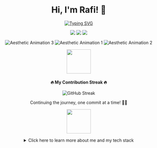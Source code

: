 <div align="center">
  <h1>Hi, I'm Rafi! 👋</h1>
</div>

<p align="center">
  <a href="https://git.io/typing-svg"><img src="https://readme-typing-svg.demolab.com?font=Fira+Code&weight=700&size=23&pause=1000&color=F7F7F7&center=true&vCenter=true&width=435&lines=Full-Stack+Developer;Always+Learning+%26+Creating;Loves+JavaScript+%26+Python" alt="Typing SVG" /></a>
</p>

<p align="center">
  <a href="mailto:rafirizqullah4@gmail.com" target="_blank"><img src="https://img.shields.io/badge/Email-333333?style=for-the-badge&logo=gmail&logoColor=white" /></a>
  <a href="https://www.linkedin.com/in/USERNAME_LINKEDIN_ANDA" target="_blank"><img src="https://img.shields.io/badge/LinkedIn-333333?style=for-the-badge&logo=linkedin&logoColor=white" /></a>
  <a href="https://URL_PORTOFOLIO_ANDA" target="_blank"><img src="https://img.shields.io/badge/Portfolio-333333?style=for-the-badge&logo=google-chrome&logoColor=white" /></a>
</p>

<p align="center">
  <img src="https://i.gifer.com/origin/9d/9d036900febef8da5657c81a8984f2e5_w200.webp" alt="Aesthetic Animation 3">
  <img src="https://i.gifer.com/bfR.gif" alt="Aesthetic Animation 1">
  <img src="https://i.gifer.com/origin/24/242fe9cf6125a52fc2823c3350b1200a_w200.webp" alt="Aesthetic Animation 2">
</p>

<p align="center">
  <img src="https://i.gifer.com/origin/88/882117ba6592b729734d6ae65f4946c9_w200.gif" height="80" />
</p>

<h4 align="center">🔥 My Contribution Streak 🔥</h4>
<p align="center">
  <img src="https://github-readme-streak-stats.herokuapp.com/?user=rarizqullah&theme=tokyonight&hide_border=true" alt="GitHub Streak" />
</p>
<p align="center">Continuing the journey, one commit at a time! 👨‍💻</p>

<p align="center">
  <img src="https://i.gifer.com/origin/88/882117ba6592b729734d6ae65f4946c9_w200.gif" height="80" />
</p>

<details align="center">
  <summary>Click here to learn more about me and my tech stack</summary>
  
# 💫 About Me:
<p>
  I am a <b>Full-Stack Developer</b> passionate about building modern and functional web applications. I have a particular interest in the ecosystem <b>JavaScript/TypeScript</b>, especially with <b>Next.js</b> and <b>Vue.js</b>.
</p>

  🔭 I am currently experimenting with **AI and Web3**.
  🌱 I am currently studying **CI/CD using Docker and GitHub Actions**.
  👯 Open to **collaborate** in open-source projects.

# 💻 Tech Stack:
![JavaScript](https://img.shields.io/badge/javascript-%23323330.svg?style=for-the-badge&logo=javascript&logoColor=%23F7DF1E) ![TypeScript](https://img.shields.io/badge/typescript-%23007ACC.svg?style=for-the-badge&logo=typescript&logoColor=white) ![Python](https://img.shields.io/badge/python-3670A0?style=for-the-badge&logo=python&logoColor=ffdd54)
</details>
